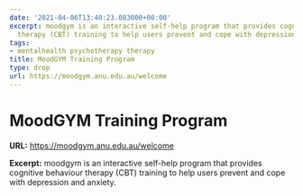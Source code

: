 ```yaml
---
date: '2021-04-06T13:40:23.083000+00:00'
excerpt: moodgym is an interactive self-help program that provides cognitive behaviour
  therapy (CBT) training to help users prevent and cope with depression and anxiety.
tags:
- mentalhealth psychotherapy therapy
title: MoodGYM Training Program
type: drop
url: https://moodgym.anu.edu.au/welcome
---
```


# MoodGYM Training Program

**URL:** https://moodgym.anu.edu.au/welcome

**Excerpt:** moodgym is an interactive self-help program that provides cognitive behaviour therapy (CBT) training to help users prevent and cope with depression and anxiety.
